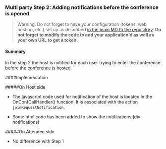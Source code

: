 ### Multi party Step 2: Adding notifications before the conference is opened


>Warning: Do not forget to have your configuration (tokens, web hosting, etc.) set up as described [in the main MD fo the repository](https://github.com/sightcall/multiparty-js-sample/blob/master/readme.md). **Do not forget to modify the code to add your applicationId as well as your own URL to get a token.**  

#### Summary

In the step 2 the host is notified for each user trying to enter the conference before the conference is hosted.

####Implementation

#####On Host side

- The javascript code used for notification of the host is located in the OnConfCallHandler() function. It is associated with the action ```joinRequestNotification```.

- Some html code has been added to show the notifications (div notifications)


#####On Attendee side

- No difference with Step 1
